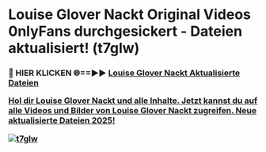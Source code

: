 # Louise Glover Nackt Original Videos 0nlyFans durchgesickert - Dateien aktualisiert! (t7glw)

<h3>🔴 HIER KLICKEN 🌐==►► <a href="https://tinyurl.com/h6vf6nb8" rel="nofollow">Louise Glover Nackt Aktualisierte Dateien

Hol dir Louise Glover Nackt und alle Inhalte. Jetzt kannst du auf alle Videos und Bilder von Louise Glover Nackt zugreifen. Neue aktualisierte Dateien 2025!

[![t7glw](https://i.imgur.com/sD4kR3V.gif)](https://tinyurl.com/h6vf6nb8)
